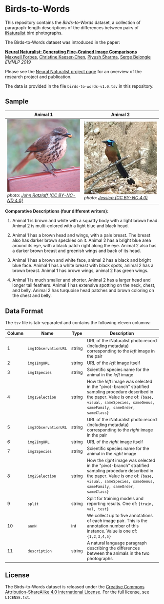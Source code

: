 # Birds-to-Words

This repository contains the _Birds-to-Words_ dataset, a collection of paragraph-length descriptions of the differences between pairs of [iNaturalist](https://www.inaturalist.org) bird photographs.

The Birds-to-Words dataset was introduced in the paper:

[**Neural Naturalist: Generating Fine-Grained Image Comparisons**](https://arxiv.org/abs/1909.04101)<br/>
[Maxwell Forbes](http://maxwellforbes.com/), [Christine Kaeser-Chen](https://twitter.com/kaeserchen), [Piyush Sharma](https://ai.google/research/people/PiyushSharma), [Serge Belongie](http://blogs.cornell.edu/techfaculty/serge-belongie/)<br/>
_EMNLP 2019_

Please see the [Neural Naturalist project page](https://mbforbes.github.io/neural-naturalist/) for an overview of the research project and publication.

The data is provided in the file `birds-to-words-v1.0.tsv` in this repository.


## Sample

| Animal 1 | Animal 2 |
|  -   |  -   |
| ![A photograph of a brown and white bird](sample-left.jpg) <br> _photo: [John Ratzlaff (CC BY-NC-ND 4.0)](https://www.inaturalist.org/photos/647514)_ | ![A photograph of a multicolored bird](sample-right.jpg) <br> _photo: [Jessica (CC BY-NC 4.0)](https://www.inaturalist.org/photos/5595152)_  |

**Comparative Descriptions (four different writers):**<br/>

1. Animal 1 is brown and white with a squatty body with a light brown head. Animal 2 is multi-colored with a light blue and black head.

2. Animal 1 has a brown head and wings, with a pale breast. The breast also has darker brown speckles on it. Animal 2 has a bright blue area around its eye, with a black patch right along the eye. Animal 2 also has a darker brown breast and greenish wings and back of its head.

3. Animal 1 has a brown and white face, animal 2 has a black and bright blue face. Animal 1 has a white breast with black spots, animal 2 has a brown breast. Animal 1 has brown wings, animal 2 has green wings.

4. Animal 1 is much smaller and shorter. Animal 2 has a larger head and longer tail feathers. Animal 1 has extensive spotting on the neck, chest, and belly. Animal 2 has turquoise head patches and brown coloring on the chest and belly.


## Data Format

The `tsv` file is tab-separated and contains the following eleven columns:

| Column | Name                 | Type   | Description                                                                                                                                                                                                |
|--------|----------------------|--------|------------------------------------------------------------------------------------------------------------------------------------------------------------------------------------------------------------|
| 1      | `img1ObservationURL` | string | URL of the iNaturalist photo record (including metadata) corresponding to the _left_ image in the pair                                                                                                     |
| 2      | `img1ImgURL`         | string | URL of the _left_ image itself                                                                                                                                                                             |
| 3      | `img1Species`        | string | Scientific species name for the animal in the _left_ image                                                                                                                                                 |
| 4      | `img1Selection`      | string |  How the _left_ image was selected in the "pivot-branch" stratified sampling procedure described in the paper. Value is one of: `{base, visual, sameSpecies, sameGenus, sameFamily, sameOrder, sameClass}` |
| 5      | `img2ObservationURL` | string | URL of the iNaturalist photo record (including metadata) corresponding to the _right_ image in the pair                                                                                                    |
| 6      | `img2ImgURL`         | string | URL of the _right_ image itself                                                                                                                                                                            |
| 7      | `img2Species`        | string | Scientific species name for the animal in the _right_ image                                                                                                                                                |
| 8      | `img2Selection`      | string | How the _right_ image was selected in the "pivot-branch" stratified sampling procedure described in the paper. Value is one of: `{base, visual, sameSpecies, sameGenus, sameFamily, sameOrder, sameClass}` |
| 9      | `split`              | string | Split for training models and reporting results. One of: `{train, val, test}`                                                                                                                              |
| 10     | `annN`               | int    | We collect up to five annotations of each image pair. This is the annotation number of this instance. Value is one of: `{1,2,3,4,5}`                                                                                  |
| 11     | `description`        | string | A natural language paragraph describing the differences between the animals in the two photographs                                                                                                         |


## License

The Birds-to-Words dataset is released under the [Creative Commons Attribution-ShareAlike 4.0 International License](https://creativecommons.org/licenses/by-sa/4.0/). For the full license, see `LICENSE.txt`.
